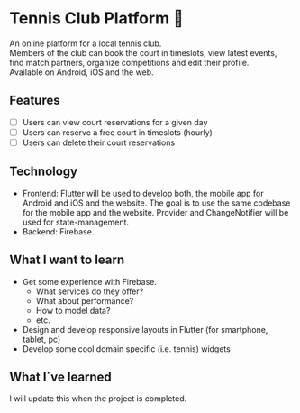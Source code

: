 # Tennis Club Platform 🎾

An online platform for a local tennis club. </br>
Members of the club can book the court in timeslots, view latest events, find match partners, organize competitions and edit their profile. </br>
Available on Android, iOS and the web. 

## Features
- [ ] Users can view court reservations for a given day
- [ ] Users can reserve a free court in timeslots (hourly)
- [ ] Users can delete their court reservations 

## Technology
- Frontend: Flutter will be used to develop both, the mobile app for Android and iOS and the website. 
  The goal is to use the same codebase for the mobile app and the website. 
  Provider and ChangeNotifier will be used for state-management.
- Backend: Firebase. 

## What I want to learn
- Get some experience with Firebase.
  - What services do they offer?
  - What about performance?
  - How to model data? 
  - etc. 
- Design and develop responsive layouts in Flutter (for smartphone, tablet, pc)
- Develop some cool domain specific (i.e. tennis) widgets

## What I´ve learned
I will update this when the project is completed. 

